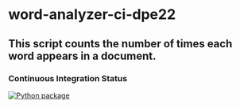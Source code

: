 # word-analyzer-ci-dpe22
## This script counts the number of times each word appears in a document.

### Continuous Integration Status
[![Python package](https://github.com/EC530/word-analyzer-ci-dpe22/actions/workflows/python-package.yml/badge.svg)](https://github.com/EC530/word-analyzer-ci-dpe22/actions/workflows/python-package.yml)

